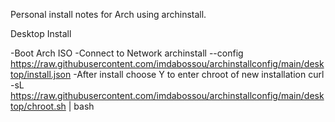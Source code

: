 Personal install notes for Arch using archinstall.

Desktop Install

-Boot Arch ISO
-Connect to Network
archinstall --config https://raw.githubusercontent.com/imdabossou/archinstallconfig/main/desktop/install.json
-After install choose Y to enter chroot of new installation
curl -sL https://raw.githubusercontent.com/imdabossou/archinstallconfig/main/desktop/chroot.sh | bash
